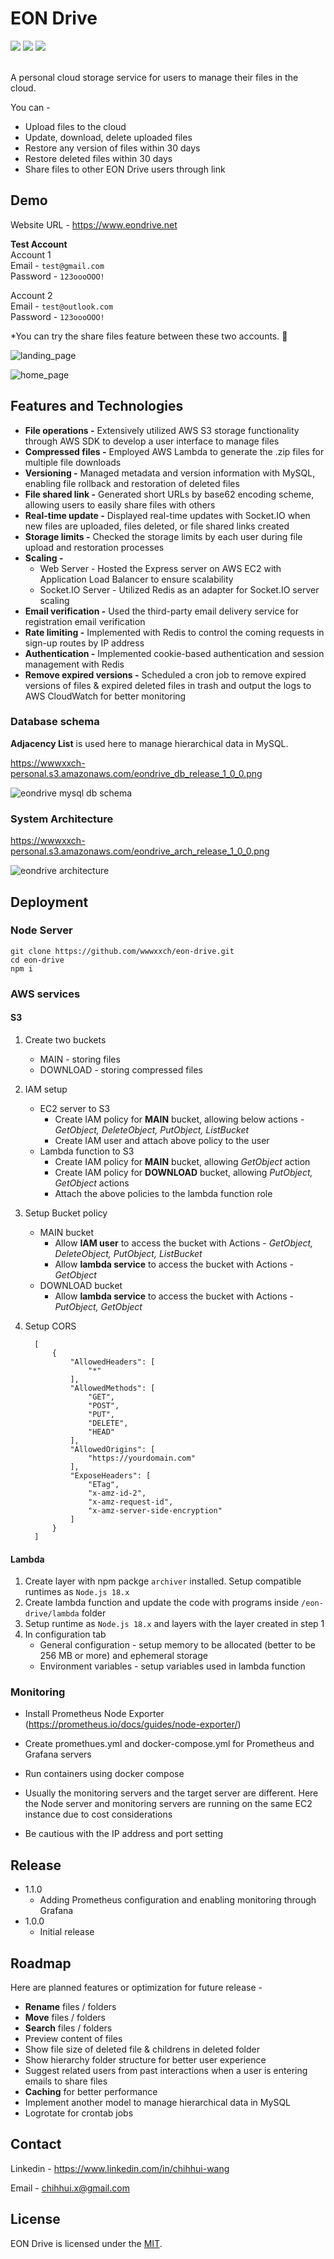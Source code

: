 # EON Drive
<div>
   <img src="https://img.shields.io/badge/license-MIT-7c594e">
   <img src="https://img.shields.io/github/v/release/wwwxxch/eon-drive?display_name=tag">
   <img src="https://img.shields.io/badge/powered%20by-wwwxxch-blue">
</div>
<br>
	
A personal cloud storage service for users to manage their files in the cloud.

You can -
* Upload files to the cloud
* Update, download, delete uploaded files
* Restore any version of files within 30 days
* Restore deleted files within 30 days
* Share files to other EON Drive users through link

## Demo

Website URL - https://www.eondrive.net

**Test Account** <br>
Account 1 <br>
Email - `test@gmail.com` <br>
Password - `123oooOOO!`

Account 2 <br>
Email - `test@outlook.com` <br>
Password - `123oooOOO!`

*You can try the share files feature between these two accounts. 🙂

![landing_page](https://wwwxxch-personal.s3.amazonaws.com/eondrive_demo_landing_release_1_0_0.png)

![home_page](https://wwwxxch-personal.s3.amazonaws.com/eondrive_demo_home_release_1_0_0.png)

## Features and Technologies

* **File operations -** Extensively utilized AWS S3 storage functionality through AWS SDK to develop a user interface to manage files
* **Compressed files -** Employed AWS Lambda to generate the .zip files for multiple file downloads
* **Versioning -** Managed metadata and version information with MySQL, enabling file rollback and restoration of deleted files
* **File shared link -** Generated short URLs by base62 encoding scheme, allowing users to easily share files with others
*	**Real-time update -** Displayed real-time updates with Socket.IO when new files are uploaded, files deleted, or file shared links created
* **Storage limits -** Checked the storage limits by each user during file upload and restoration processes
*	**Scaling -**
    * Web Server - Hosted the Express server on AWS EC2 with Application Load Balancer to ensure scalability 
    * Socket.IO Server - Utilized Redis as an adapter for Socket.IO server scaling
* **Email verification -** Used the third-party email delivery service for registration email verification
* **Rate limiting -** Implemented with Redis to control the coming requests in sign-up routes by IP address
*	**Authentication -** Implemented cookie-based authentication and session management with Redis
* **Remove expired versions -** Scheduled a cron job to remove expired versions of files & expired deleted files in trash and output the logs to AWS CloudWatch for better monitoring

### Database schema

**Adjacency List** is used here to manage hierarchical data in MySQL.

<a href="https://wwwxxch-personal.s3.amazonaws.com/eondrive_db_release_1_0_0.png" target="_blank">https://wwwxxch-personal.s3.amazonaws.com/eondrive_db_release_1_0_0.png</a>

![eondrive mysql db schema](https://wwwxxch-personal.s3.amazonaws.com/eondrive_db_release_1_0_0.png)

### System Architecture

<a href="https://wwwxxch-personal.s3.amazonaws.com/eondrive_arch_release_1_0_0.png" target="_blank">https://wwwxxch-personal.s3.amazonaws.com/eondrive_arch_release_1_0_0.png</a>

![eondrive architecture](https://wwwxxch-personal.s3.amazonaws.com/eondrive_arch_release_1_0_0.png)

## Deployment

### Node Server

```
git clone https://github.com/wwwxxch/eon-drive.git
cd eon-drive
npm i
```

### AWS services

#### S3
1. Create two buckets
    * MAIN - storing files
    * DOWNLOAD - storing compressed files
2. IAM setup
    * EC2 server to S3
        * Create IAM policy for **MAIN** bucket, allowing below actions - *GetObject, DeleteObject, PutObject, ListBucket*
        * Create IAM user and attach above policy to the user
    * Lambda function to S3
        * Create IAM policy for **MAIN** bucket, allowing *GetObject* action
        * Create IAM policy for **DOWNLOAD** bucket, allowing *PutObject, GetObject* actions
        * Attach the above policies to the lambda function role
    
3. Setup Bucket policy
    * MAIN bucket
        * Allow **IAM user** to access the bucket with Actions - *GetObject, DeleteObject, PutObject, ListBucket*
        * Allow **lambda service** to access the bucket with Actions - *GetObject*
    * DOWNLOAD bucket
        * Allow **lambda service** to access the bucket with Actions - *PutObject, GetObject*
4. Setup CORS
    ```
      [
          {
              "AllowedHeaders": [
                  "*"
              ],
              "AllowedMethods": [
                  "GET",
                  "POST",
                  "PUT",
                  "DELETE",
                  "HEAD"
              ],
              "AllowedOrigins": [
                  "https://yourdomain.com"
              ],
              "ExposeHeaders": [
                  "ETag",
                  "x-amz-id-2",
                  "x-amz-request-id",
                  "x-amz-server-side-encryption"
              ]
          }
      ]
    ```

#### Lambda
1. Create layer with npm packge `archiver` installed. Setup compatible runtimes as `Node.js 18.x`
2. Create lambda function and update the code with programs inside `/eon-drive/lambda` folder
3. Setup runtime as `Node.js 18.x` and layers with the layer created in step 1
4. In configuration tab
    * General configuration - setup memory to be allocated (better to be 256 MB or more) and ephemeral storage
    * Environment variables - setup variables used in lambda function

### Monitoring
* Install Prometheus Node Exporter (https://prometheus.io/docs/guides/node-exporter/)
* Create promethues.yml and docker-compose.yml for Prometheus and Grafana servers
* Run containers using docker compose

* Usually the monitoring servers and the target server are different. Here the Node server and monitoring servers are running on the same EC2 instance due to cost considerations
* Be cautious with the IP address and port setting

## Release
* 1.1.0
  * Adding Prometheus configuration and enabling monitoring through Grafana 
* 1.0.0
  * Initial release

## Roadmap
Here are planned features or optimization for future release -
* **Rename** files / folders
* **Move** files / folders
* **Search** files / folders
* Preview content of files
* Show file size of deleted file & childrens in deleted folder
* Show hierarchy folder structure for better user experience
* Suggest related users from past interactions when a user is entering emails to share files
* **Caching** for better performance
* Implement another model to manage hierarchical data in MySQL
* Logrotate for crontab jobs

## Contact
Linkedin - https://www.linkedin.com/in/chihhui-wang

Email - chihhui.x@gmail.com

## License
EON Drive is licensed under the [MIT](https://github.com/wwwxxch/eon-drive/blob/main/LICENSE).
